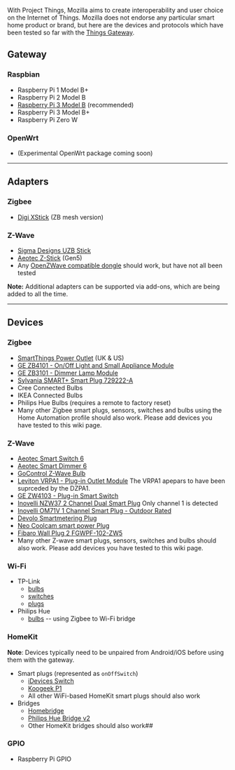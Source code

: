 With Project Things, Mozilla aims to create interoperability and user choice on the Internet of Things. Mozilla does not endorse any particular smart home product or brand, but here are the devices and protocols which have been tested  so far with the [Things Gateway](https://iot.mozilla.org/gateway).

## Gateway
### Raspbian
* Raspberry Pi 1 Model B+
* Raspberry Pi 2 Model B
* [Raspberry Pi 3 Model B](https://www.raspberrypi.org/products/) (recommended)
* Raspberry Pi 3 Model B+
* Raspberry Pi Zero W

### OpenWrt
* (Experimental OpenWrt package coming soon)

***

## Adapters
### Zigbee
* [Digi XStick](https://www.digi.com/products/xbee-rf-solutions/boxed-rf-modems-adapters/xstick) (ZB mesh version)

### Z-Wave
* [Sigma Designs UZB Stick](http://www.vesternet.com/z-wave-sigma-designs-usb-controller)
* [Aeotec Z-Stick](http://aeotec.com/z-wave-usb-stick) (Gen5)
* Any [OpenZWave compatible dongle](https://github.com/OpenZWave/open-zwave/wiki/Controller-Compatibility-List) should work, but have not all been tested

**Note:** Additional adapters can be supported via add-ons, which are being added to all the time.

***

## Devices
### Zigbee
* [SmartThings Power Outlet](http://www.samsung.com/uk/smartthings/sensors-plug-f-app-uk-v2/) (UK & US)
* [GE ZB4101 - On/Off Light and Small Appliance Module](https://byjasco.com/products/ge-zigbee-plug-smart-switch)
* [GE ZB3101 - Dimmer Lamp Module](https://byjasco.com/products/ge-zigbee-plug-smart-dimmer)
* [Sylvania SMART+ Smart Plug 729222-A](https://consumer.sylvania.com/our-products/smart/smart-connected-lighting/index.jsp)
* Cree Connected Bulbs
* IKEA Connected Bulbs
* Philips Hue Bulbs (requires a remote to factory reset)
* Many other Zigbee smart plugs, sensors, switches and bulbs using the Home Automation profile should also work. Please add devices you have tested to this wiki page.
### Z-Wave
* [Aeotec Smart Switch 6](https://aeotec.com/z-wave-plug-in-switch)
* [Aeotec Smart Dimmer 6](https://aeotec.com/z-wave-plug-in-dimmer)
* [GoControl Z-Wave Bulb](http://www.gocontrol.com/detail.php?productId=7)
* [Leviton VRPA1 - Plug-in Outlet Module](http://www.leviton.com/en/products/dzpa1-2bw) The VRPA1 apepars to have been suprceded by the DZPA1.
* [GE ZW4103 - Plug-in Smart Switch](https://products.z-wavealliance.org/products/1435)
* [Inovelli NZW37 2 Channel Dual Smart Plug](https://inovelli.com/shop/smart-plugs/2-channel-smart-plug/)  Only channel 1 is detected
* [Inovelli OM71V 1 Channel Smart Plug - Outdoor Rated](https://inovelli.com/shop/outdoor-smart-plugs/outdoor-z-wave-plug-in-module-1-channel/) 
* [Devolo Smartmetering Plug](https://www.devolo.com/en/Products/devolo-Home-Control-Smart-Metering-Plug)
* [Neo Coolcam smart power Plug](http://www.szneo.com/en/products/index.php?id=41)
* [Fibaro Wall Plug 2 FGWPF-102-ZW5](https://www.fibaro.com/en/products/wall-plug/)
* Many other Z-wave smart plugs, sensors, switches and bulbs should also work. Please add devices you have tested to this wiki page.
### Wi-Fi
* TP-Link
  * [bulbs](http://www.tp-link.com/us/home-networking/smart-home/smart-bulbs)
  * [switches](http://www.tp-link.com/us/home-networking/smart-home/smart-switches)
  * [plugs](http://www.tp-link.com/us/home-networking/smart-home/smart-plugs)
* Philips Hue
  * [bulbs](https://www2.meethue.com/en-us/products#filters=STARTER_KITS_SU%2CBULBS_SU%2CLIGHTSTRIPS_SU%2CLAMPS_SU%2CCONTROLS_SU&sliders=&support=&price=&priceBoxes=&page=&layout=12.subcategory.p-grid-icon) -- using Zigbee to Wi-Fi bridge
### HomeKit
**Note**: Devices typically need to be unpaired from Android/iOS before using them with the gateway.

* Smart plugs (represented as `onOffSwitch`)
  * [iDevices Switch](https://store.idevicesinc.com/idevices-switch/)
  * [Koogeek P1](https://www.koogeek.com/p-p1.html)
  * All other WiFi-based HomeKit smart plugs should also work
* Bridges
  * [Homebridge](https://github.com/nfarina/homebridge)
  * [Philips Hue Bridge v2](https://www2.meethue.com/en-us/p/hue-bridge/046677458478)
  * Other HomeKit bridges should also work## 

### GPIO
* Raspberry Pi GPIO